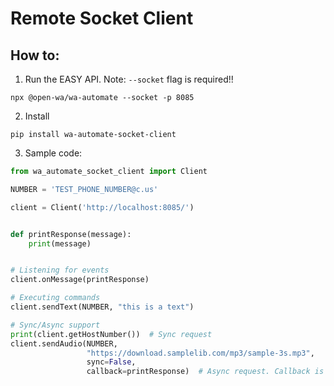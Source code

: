 # Remote Socket Client

## How to:

1. Run the EASY API. Note: `--socket` flag is required!!

```
npx @open-wa/wa-automate --socket -p 8085
```

2. Install 
```
pip install wa-automate-socket-client
```

3. Sample code:

```python
from wa_automate_socket_client import Client

NUMBER = 'TEST_PHONE_NUMBER@c.us'

client = Client('http://localhost:8085/')


def printResponse(message):
    print(message)


# Listening for events
client.onMessage(printResponse)

# Executing commands
client.sendText(NUMBER, "this is a text")

# Sync/Async support
print(client.getHostNumber())  # Sync request
client.sendAudio(NUMBER,
                 "https://download.samplelib.com/mp3/sample-3s.mp3",
                 sync=False,
                 callback=printResponse)  # Async request. Callback is optional
```